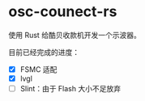 # osc-counect-rs

使用 Rust 给酷贝收款机开发一个示波器。

目前已经完成的进度：

- [X] FSMC 适配
- [X] lvgl
- [ ] Slint：由于 Flash 大小不足放弃
